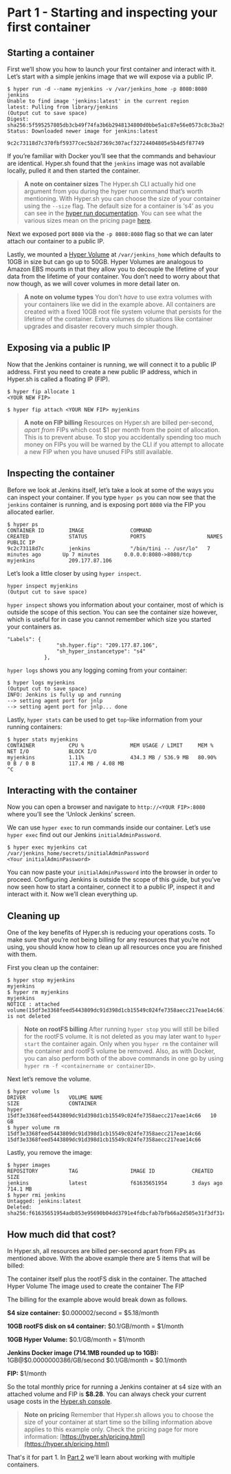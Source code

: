 # Part 1 - Starting and inspecting your first container

## Starting a container

First we’ll show you how to launch your first container and interact with it. Let’s start with a simple jenkins image that we will expose via a public IP.


```
$ hyper run -d --name myjenkins -v /var/jenkins_home -p 8080:8080 jenkins
Unable to find image 'jenkins:latest' in the current region
latest: Pulling from library/jenkins
(Output cut to save space)
Digest: sha256:5f595257805db3cb49f74fa3b6b2948134800d0bbe5a1c87e56e0573c8c3ba29
Status: Downloaded newer image for jenkins:latest

9c2c73118d7c370fbf59377cec5b2d7369c307acf32724404805e5b4d5f87749
```

If you’re familiar with Docker you’ll see that the commands and behaviour are identical. Hyper.sh found that the `jenkins` image was not available locally, pulled it and then started the container.

> **A note on container sizes**
The Hyper.sh CLI actually hid one argument from you during the hyper run command that’s worth mentioning. With Hyper.sh you can choose the size of your container using the `--size` flag. The default size for a container is ‘s4’ as you can see in the [hyper run documentation](https://docs.hyper.sh/Reference/CLI/run.html). You can see what the various sizes mean on the pricing page [here](https://hyper.sh/pricing.html).

Next we exposed port `8080` via the `-p 8080:8080` flag so that we can later attach our container to a public IP.

Lastly, we mounted a [Hyper Volume](https://docs.hyper.sh/Feature/storage/volume.html) at `/var/jenkins_home` which defaults to 10GB in size but can go up to 50GB. Hyper Volumes are analogous to Amazon EBS mounts in that they allow you to decouple the lifetime of your data from the lifetime of your container. You don’t need to worry about that now though, as we will cover volumes in more detail later on.

>**A note on volume types**
>You don’t _have_ to use extra volumes with your containers like we did in the example above. All containers are created with a fixed 10GB root file system volume that persists for the lifetime of the container. Extra volumes do situations like container upgrades and disaster recovery much simpler though.

## Exposing via a public IP

Now that the Jenkins container is running, we will connect it to a public IP address. First you need to create a new public IP address, which in Hyper.sh is called a floating IP (FIP).

```
$ hyper fip allocate 1
<YOUR NEW FIP>

$ hyper fip attach <YOUR NEW FIP> myjenkins
```

>**A note on FIP billing**
>Resources on Hyper.sh are billed per-second, _apart from_ FIPs which cost $1 per month from the point of allocation. This is to prevent abuse. To stop you accidentally spending too much money on FIPs you will be warned by the CLI if you attempt to allocate a new FIP when you have unused FIPs still available.

## Inspecting the container

Before we look at Jenkins itself, let’s take a look at some of the ways you can inspect your container. If you type `hyper ps` you can now see that the `jenkins` container is running, and is exposing port `8080` via the FIP you allocated earlier.

```
$ hyper ps
CONTAINER ID        IMAGE               COMMAND                  CREATED             STATUS              PORTS                    NAMES               PUBLIC IP
9c2c73118d7c        jenkins             "/bin/tini -- /usr/lo"   7 minutes ago       Up 7 minutes        0.0.0.0:8080->8080/tcp   myjenkins           209.177.87.106
```

Let’s look a little closer by using `hyper inspect`.

```
hyper inspect myjenkins
(Output cut to save space)
```

`hyper inspect` shows you information about your container, most of which is outside the scope of this section. You can see the container size however, which is useful for in case you cannot remember which size you started your containers as.

```
"Labels": {
                "sh.hyper.fip": "209.177.87.106",
                "sh_hyper_instancetype": "s4"
            },
```

`hyper logs` shows you any logging coming from your container:

```
$ hyper logs myjenkins
(Output cut to save space)
INFO: Jenkins is fully up and running
--> setting agent port for jnlp
--> setting agent port for jnlp... done
```

Lastly, `hyper stats` can be used to get `top`-like information from your running containers:

```
$ hyper stats myjenkins
CONTAINER           CPU %               MEM USAGE / LIMIT     MEM %               NET I/O             BLOCK I/O
myjenkins           1.11%               434.3 MB / 536.9 MB   80.90%              0 B / 0 B           117.4 MB / 4.08 MB
^C
```

## Interacting with the container

Now you can open a browser and navigate to `http://<YOUR FIP>:8080` where you’ll see the ‘Unlock Jenkins’ screen.

We can use `hyper exec` to run commands inside our container. Let’s use `hyper exec` find out our Jenkins `initialAdminPassword`.

```
$ hyper exec myjenkins cat /var/jenkins_home/secrets/initialAdminPassword
<Your initialAdminPassword>
```

You can now paste your `initialAdminPassword` into the browser in order to proceed. Configuring Jenkins is outside the scope of this guide, but you’ve now seen how to start a container, connect it to a public IP, inspect it and interact with it. Now we’ll clean everything up.


## Cleaning up

One of the key benefits of Hyper.sh is reducing your operations costs. To make sure that you’re not being billing for any resources that you’re not using, you should know how to clean up all resources once you are finished with them.

First you clean up the container:

```
$ hyper stop myjenkins
myjenkins
$ hyper rm myjenkins
myjenkins
NOTICE : attached volume(15df3e3368feed5443809dc91d398d1cb15549c024fe7358aecc217eae14c66) is not deleted
```

>**Note on rootFS billing**
>After running `hyper stop` you will still be billed for the rootFS volume. It is not deleted as you may later want to `hyper start` the container again. Only when you `hyper rm` the container will the container and rootFS volume be removed. Also, as with Docker, you can also perform both of the above commands in one go by using `hyper rm -f <containername or containerID>`.

Next let’s remove the volume.

```
$ hyper volume ls
DRIVER              VOLUME NAME                                                       SIZE                CONTAINER
hyper               15df3e3368feed5443809dc91d398d1cb15549c024fe7358aecc217eae14c66   10 GB               
$ hyper volume rm 15df3e3368feed5443809dc91d398d1cb15549c024fe7358aecc217eae14c66
15df3e3368feed5443809dc91d398d1cb15549c024fe7358aecc217eae14c66
```

Lastly, you remove the image:

```
$ hyper images
REPOSITORY          TAG                 IMAGE ID            CREATED             SIZE
jenkins             latest              f61635651954        3 days ago          714.1 MB
$ hyper rmi jenkins
Untagged: jenkins:latest
Deleted: sha256:f61635651954adb853e95690b04dd3791e4fdbcfab7bfb66a2d505e31f3df31c
```

## How much did that cost?

In Hyper.sh, all resources are billed per-second apart from FIPs as mentioned above. With the above example there are 5 items that will be billed:

The container itself plus the rootFS disk in the container.
The attached Hyper Volume
The image used to create the container
The FIP

The billing for the example above would break down as follows.

**S4 size container:** $0.000002/second = $5.18/month

**10GB rootFS disk on s4 container:** $0.1/GB/month = $1/month

**10GB Hyper Volume:** $0.1/GB/month = $1/month

**Jenkins Docker image (714.1MB rounded up to 1GB):** 1GB@$0.0000000386/GB/second $0.1/GB/month = $0.1/month

**FIP:** $1/month

So the total monthly price for running a Jenkins container at s4 size with an attached volume and FIP is **$8.28**. You can always check your current usage costs in the [Hyper.sh console](https://console.hyper.sh/billing/credit).

>**Note on pricing**
>Remember that Hyper.sh allows you to choose the size of your container at start time so the billing information above applies to this example only. Check the pricing page for more information: [https://hyper.sh/pricing.html](https://hyper.sh/pricing.html)

That's it for part 1. In [Part 2](./part_2.html) we'll learn about working with multiple containers.

